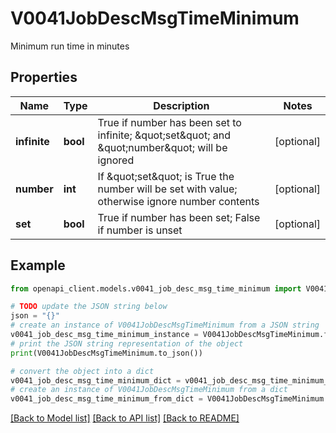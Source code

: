 # V0041JobDescMsgTimeMinimum

Minimum run time in minutes

## Properties

Name | Type | Description | Notes
------------ | ------------- | ------------- | -------------
**infinite** | **bool** | True if number has been set to infinite; \&quot;set\&quot; and \&quot;number\&quot; will be ignored | [optional] 
**number** | **int** | If \&quot;set\&quot; is True the number will be set with value; otherwise ignore number contents | [optional] 
**set** | **bool** | True if number has been set; False if number is unset | [optional] 

## Example

```python
from openapi_client.models.v0041_job_desc_msg_time_minimum import V0041JobDescMsgTimeMinimum

# TODO update the JSON string below
json = "{}"
# create an instance of V0041JobDescMsgTimeMinimum from a JSON string
v0041_job_desc_msg_time_minimum_instance = V0041JobDescMsgTimeMinimum.from_json(json)
# print the JSON string representation of the object
print(V0041JobDescMsgTimeMinimum.to_json())

# convert the object into a dict
v0041_job_desc_msg_time_minimum_dict = v0041_job_desc_msg_time_minimum_instance.to_dict()
# create an instance of V0041JobDescMsgTimeMinimum from a dict
v0041_job_desc_msg_time_minimum_from_dict = V0041JobDescMsgTimeMinimum.from_dict(v0041_job_desc_msg_time_minimum_dict)
```
[[Back to Model list]](../README.md#documentation-for-models) [[Back to API list]](../README.md#documentation-for-api-endpoints) [[Back to README]](../README.md)


